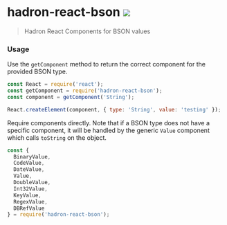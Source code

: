 # hadron-react-bson [![][npm_img]][npm_url]

> Hadron React Components for BSON values

### Usage

Use the `getComponent` method to return the correct component for the
provided BSON type.

```javascript
const React = require('react');
const getComponent = require('hadron-react-bson');
const component = getComponent('String');

React.createElement(component, { type: 'String', value: 'testing' });
```

Require components directly. Note that if a BSON type does not have a
specific component, it will be handled by the generic `Value` component
which calls `toString` on the object.

```javascript
const {
  BinaryValue,
  CodeValue,
  DateValue,
  Value,
  DoubleValue,
  Int32Value,
  KeyValue,
  RegexValue,
  DBRefValue
} = require('hadron-react-bson');
```

[npm_img]: https://img.shields.io/npm/v/hadron-react-bson.svg?style=flat-square
[npm_url]: https://www.npmjs.org/package/hadron-react-bson
